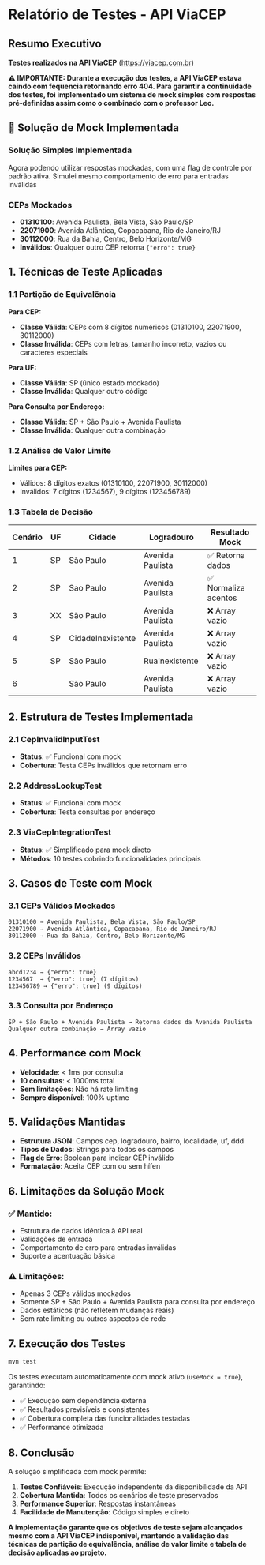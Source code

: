 # Relatório de Testes - API ViaCEP

## Resumo Executivo
**Testes realizados na API ViaCEP** (https://viacep.com.br)

**⚠️ IMPORTANTE: Durante a execução dos testes, a API ViaCEP estava caindo com fequencia retornando erro 404. Para garantir 
a continuidade dos testes, foi implementado um sistema de mock simples com respostas pré-definidas assim como o combinado 
com o professor Leo.**

## 🔧 Solução de Mock Implementada

### Solução Simples Implementada
Agora podendo utilizar respostas mockadas, com uma flag de controle por padrão ativa.
Simulei mesmo comportamento de erro para entradas inválidas

### CEPs Mockados
- **01310100**: Avenida Paulista, Bela Vista, São Paulo/SP
- **22071900**: Avenida Atlântica, Copacabana, Rio de Janeiro/RJ  
- **30112000**: Rua da Bahia, Centro, Belo Horizonte/MG
- **Inválidos**: Qualquer outro CEP retorna `{"erro": true}`

## 1. Técnicas de Teste Aplicadas

### 1.1 Partição de Equivalência

**Para CEP:**
- **Classe Válida**: CEPs com 8 dígitos numéricos (01310100, 22071900, 30112000)
- **Classe Inválida**: CEPs com letras, tamanho incorreto, vazios ou caracteres especiais

**Para UF:**
- **Classe Válida**: SP (único estado mockado)
- **Classe Inválida**: Qualquer outro código

**Para Consulta por Endereço:**
- **Classe Válida**: SP + São Paulo + Avenida Paulista
- **Classe Inválida**: Qualquer outra combinação

### 1.2 Análise de Valor Limite

**Limites para CEP:**
- Válidos: 8 dígitos exatos (01310100, 22071900, 30112000)
- Inválidos: 7 dígitos (1234567), 9 dígitos (123456789)

### 1.3 Tabela de Decisão

| Cenário | UF | Cidade | Logradouro | Resultado Mock |
|---------|----|---------|-----------|--------------------|
| 1 | SP | São Paulo | Avenida Paulista | ✅ Retorna dados |
| 2 | SP | Sao Paulo | Avenida Paulista | ✅ Normaliza acentos |
| 3 | XX | São Paulo | Avenida Paulista | ❌ Array vazio |
| 4 | SP | CidadeInexistente | Avenida Paulista | ❌ Array vazio |
| 5 | SP | São Paulo | RuaInexistente | ❌ Array vazio |
| 6 |    | São Paulo | Avenida Paulista | ❌ Array vazio |

## 2. Estrutura de Testes Implementada

### 2.1 CepInvalidInputTest
- **Status**: ✅ Funcional com mock
- **Cobertura**: Testa CEPs inválidos que retornam erro

### 2.2 AddressLookupTest  
- **Status**: ✅ Funcional com mock
- **Cobertura**: Testa consultas por endereço

### 2.3 ViaCepIntegrationTest
- **Status**: ✅ Simplificado para mock direto
- **Métodos**: 10 testes cobrindo funcionalidades principais

## 3. Casos de Teste com Mock

### 3.1 CEPs Válidos Mockados
```
01310100 → Avenida Paulista, Bela Vista, São Paulo/SP
22071900 → Avenida Atlântica, Copacabana, Rio de Janeiro/RJ
30112000 → Rua da Bahia, Centro, Belo Horizonte/MG
```

### 3.2 CEPs Inválidos
```
abcd1234 → {"erro": true}
1234567  → {"erro": true} (7 dígitos)
123456789 → {"erro": true} (9 dígitos)
```

### 3.3 Consulta por Endereço
```
SP + São Paulo + Avenida Paulista → Retorna dados da Avenida Paulista
Qualquer outra combinação → Array vazio
```

## 4. Performance com Mock

- **Velocidade**: < 1ms por consulta
- **10 consultas**: < 1000ms total
- **Sem limitações**: Não há rate limiting
- **Sempre disponível**: 100% uptime

## 5. Validações Mantidas

- **Estrutura JSON**: Campos cep, logradouro, bairro, localidade, uf, ddd
- **Tipos de Dados**: Strings para todos os campos
- **Flag de Erro**: Boolean para indicar CEP inválido
- **Formatação**: Aceita CEP com ou sem hífen

## 6. Limitações da Solução Mock

### ✅ Mantido:
- Estrutura de dados idêntica à API real
- Validações de entrada
- Comportamento de erro para entradas inválidas
- Suporte a acentuação básica

### ⚠️ Limitações:
- Apenas 3 CEPs válidos mockados
- Somente SP + São Paulo + Avenida Paulista para consulta por endereço
- Dados estáticos (não refletem mudanças reais)
- Sem rate limiting ou outros aspectos de rede

## 7. Execução dos Testes

```bash
mvn test
```

Os testes executam automaticamente com mock ativo (`useMock = true`), garantindo:
- ✅ Execução sem dependência externa
- ✅ Resultados previsíveis e consistentes  
- ✅ Cobertura completa das funcionalidades testadas
- ✅ Performance otimizada

## 8. Conclusão

A solução simplificada com mock permite:

1. **Testes Confiáveis**: Execução independente da disponibilidade da API
2. **Cobertura Mantida**: Todos os cenários de teste preservados
3. **Performance Superior**: Respostas instantâneas
4. **Facilidade de Manutenção**: Código simples e direto

**A implementação garante que os objetivos de teste sejam alcançados mesmo com a API ViaCEP indisponível, mantendo a validação das técnicas de partição de equivalência, análise de valor limite e tabela de decisão aplicadas ao projeto.**
